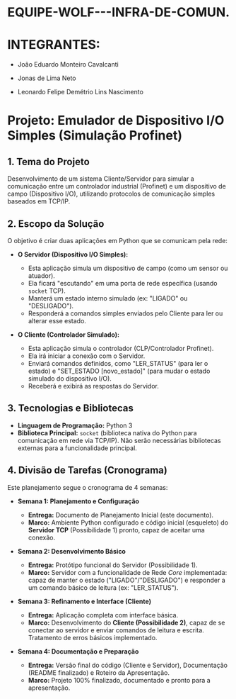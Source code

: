 # EQUIPE-WOLF---INFRA-DE-COMUN.

# INTEGRANTES: 

* João Eduardo Monteiro Cavalcanti

* Jonas de Lima Neto

* Leonardo Felipe Demétrio Lins Nascimento


# Projeto: Emulador de Dispositivo I/O Simples (Simulação Profinet)

## 1. Tema do Projeto

Desenvolvimento de um sistema Cliente/Servidor para simular a comunicação entre um controlador industrial (Profinet) e um dispositivo de campo (Dispositivo I/O), utilizando protocolos de comunicação simples baseados em TCP/IP.

## 2. Escopo da Solução

O objetivo é criar duas aplicações em Python que se comunicam pela rede:

* **O Servidor (Dispositivo I/O Simples):**
    * Esta aplicação simula um dispositivo de campo (como um sensor ou atuador).
    * Ela ficará "escutando" em uma porta de rede específica (usando `socket` TCP).
    * Manterá um estado interno simulado (ex: "LIGADO" ou "DESLIGADO").
    * Responderá a comandos simples enviados pelo Cliente para ler ou alterar esse estado.

* **O Cliente (Controlador Simulado):**
    * Esta aplicação simula o controlador (CLP/Controlador Profinet).
    * Ela irá iniciar a conexão com o Servidor.
    * Enviará comandos definidos, como "LER_STATUS" (para ler o estado) e "SET_ESTADO [novo_estado]" (para mudar o estado simulado do dispositivo I/O).
    * Receberá e exibirá as respostas do Servidor.

## 3. Tecnologias e Bibliotecas

* **Linguagem de Programação:** Python 3
* **Biblioteca Principal:** `socket` (biblioteca nativa do Python para comunicação em rede via TCP/IP). Não serão necessárias bibliotecas externas para a funcionalidade principal.

## 4. Divisão de Tarefas (Cronograma)

Este planejamento segue o cronograma de 4 semanas:

* **Semana 1: Planejamento e Configuração**
    * **Entrega:** Documento de Planejamento Inicial (este documento).
    * **Marco:** Ambiente Python configurado e código inicial (esqueleto) do **Servidor TCP** (Possibilidade 1) pronto, capaz de aceitar uma conexão.

* **Semana 2: Desenvolvimento Básico**
    * **Entrega:** Protótipo funcional do Servidor (Possibilidade 1).
    * **Marco:** Servidor com a funcionalidade de Rede *Core* implementada: capaz de manter o estado ("LIGADO"/"DESLIGADO") e responder a um comando básico de leitura (ex: "LER_STATUS").

* **Semana 3: Refinamento e Interface (Cliente)**
    * **Entrega:** Aplicação completa com interface básica.
    * **Marco:** Desenvolvimento do **Cliente (Possibilidade 2)**, capaz de se conectar ao servidor e enviar comandos de leitura e escrita. Tratamento de erros básicos implementado.

* **Semana 4: Documentação e Preparação**
    * **Entrega:** Versão final do código (Cliente e Servidor), Documentação (README finalizado) e Roteiro da Apresentação.
    * **Marco:** Projeto 100% finalizado, documentado e pronto para a apresentação.
